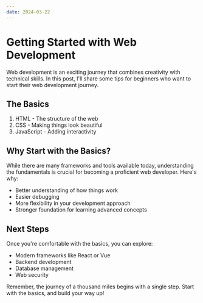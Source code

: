 ```yaml
---
date: 2024-03-22
---
```


# Getting Started with Web Development

Web development is an exciting journey that combines creativity with technical skills. In this post, I'll share some tips for beginners who want to start their web development journey.

## The Basics

1. HTML - The structure of the web
2. CSS - Making things look beautiful
3. JavaScript - Adding interactivity

## Why Start with the Basics?

While there are many frameworks and tools available today, understanding the fundamentals is crucial for becoming a proficient web developer. Here's why:

- Better understanding of how things work
- Easier debugging
- More flexibility in your development approach
- Stronger foundation for learning advanced concepts

## Next Steps

Once you're comfortable with the basics, you can explore:

- Modern frameworks like React or Vue
- Backend development
- Database management
- Web security

Remember, the journey of a thousand miles begins with a single step. Start with the basics, and build your way up! 
